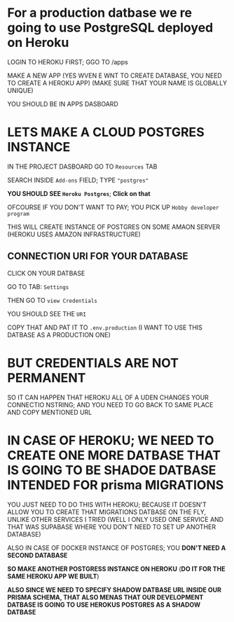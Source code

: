 # For a production datbase we re going to use PostgreSQL deployed on Heroku

LOGIN TO HEROKU FIRST; GGO TO /apps

MAKE A NEW APP (YES WVEN E WNT TO CREATE DATABASE, YOU NEED TO CREATE A HEROKU APP) (MAKE SURE THAT YOUR NAME IS GLOBALLY UNIQUE)

YOU SHOULD BE IN APPS DASBOARD

# LETS MAKE A CLOUD POSTGRES INSTANCE

IN THE PROJECT DASBOARD GO TO `Resources` TAB

SEARCH INSIDE `Add-ons` FIELD; TYPE `"postgres"`

**YOU SHOULD SEE `Heroku Postgres`**; **Click on that**

OFCOURSE IF YOU DON'T WANT TO PAY; YOU PICK UP `Hobby developer program`

THIS WILL CREATE INSTANCE OF POSTGRES ON SOME AMAON SERVER (HEROKU USES AMAZON INFRASTRUCTURE)

## CONNECTION URI FOR YOUR DATABASE

CLICK ON YOUR DATBASE

GO TO TAB: `Settings`

THEN GO TO `view Credentials`

YOU SHOULD SEE THE `URI`

COPY THAT AND PAT IT TO `.env.production` (I WANT TO USE THIS DATBASE AS A PRODUCTION ONE)

# BUT CREDENTIALS ARE NOT PERMANENT

SO IT CAN HAPPEN THAT HEROKU ALL OF A UDEN CHANGES YOUR CONNECTIO NSTRING; AND YOU NEED TO GO BACK TO SAME PLACE AND COPY MENTIONED URL

# IN CASE OF HEROKU; WE NEED TO CREATE ONE MORE DATBASE THAT IS GOING TO BE SHADOE DATBASE INTENDED FOR prisma MIGRATIONS

YOU JUST NEED TO DO THIS WITH HEROKU; BECAUSE IT DOESN'T ALLOW YOU TO CREATE THAT MIGRATIONS DATBASE ON THE FLY, UNLIKE OTHER SERVICES I TRIED (WELL I ONLY USED ONE SERVICE AND THAT WAS SUPABASE WHERE YOU DON'T NEED TO SET UP ANOTHER DATABASE)

ALSO IN CASE OF DOCKER INSTANCE OF POSTGRES; YOU **DON'T NEED A SECOND DATABASE**

**SO MAKE ANOTHER POSTGRESS INSTANCE ON HEROKU** (**DO IT FOR THE SAME HEROKU APP WE BUILT**)

**ALSO SINCE WE NEED TO SPECIFY SHADOW DATBASE URL INSIDE OUR PRISMA SCHEMA, THAT ALSO MENAS THAT OUR DEVELOPMENT DATBASE IS GOING TO USE HEROKUS POSTGRES AS A SHADOW DATBASE**

